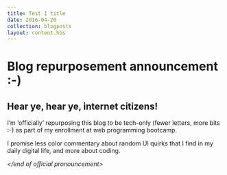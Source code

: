```yaml
---
title: Test 1 title
date: 2016-04-20
collection: blogposts
layout: content.hbs
---
```


# Blog repurposement announcement :-)
## Hear ye, hear ye, internet citizens! 

I’m ‘officially’ repurposing this blog to be tech-only (fewer letters, more bits :-) as part of my enrollment at web programming bootcamp.

I promise less color commentary about random UI quirks that I find in my daily digital life, and more about coding.

*&lt;/end of official pronouncement&gt;*